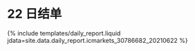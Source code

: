 # 22 日结单

{% include  templates/daily_report.liquid jdata=site.data.daily_report.icmarkets_30786682_20210622 %}